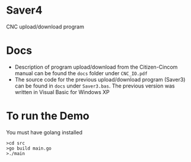 # Saver4
CNC upload/download program

# Docs
- Description of program upload/download from the Citizen-Cincom manual can be found the `docs` folder under `CNC_IO.pdf`
- The source code for the previous upload/download program (Saver3) can be found in `docs` under `Saver3.bas`. The previous version was written in Visual Basic for Windows XP

# To run the Demo
You must have golang installed
```
>cd src 
>go build main.go
>./main
```
